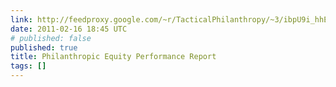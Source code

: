 ```yaml
---
link: http://feedproxy.google.com/~r/TacticalPhilanthropy/~3/ibpU9i_hhEQ/philanthropic-equity-performance-report
date: 2011-02-16 18:45 UTC
# published: false
published: true
title: Philanthropic Equity Performance Report
tags: []
---
```



